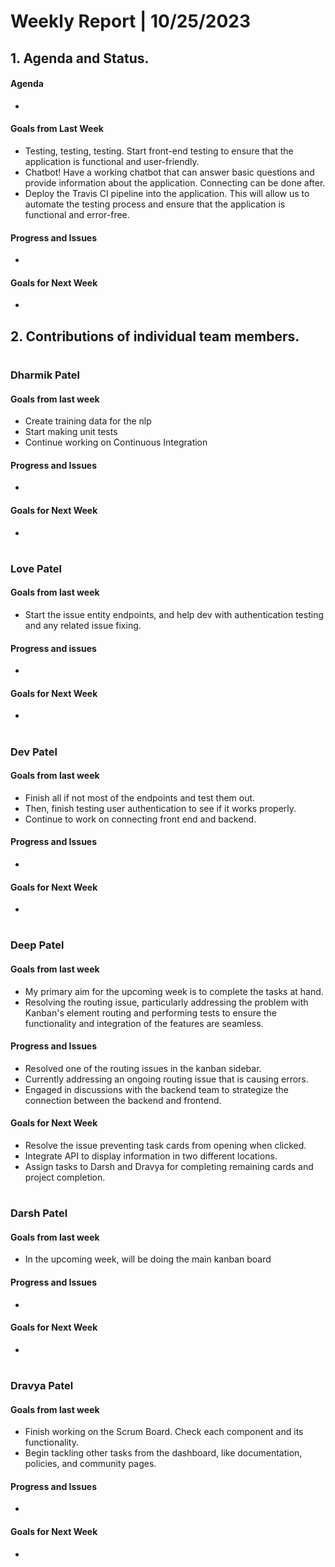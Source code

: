 # Weekly Report | 10/25/2023

## **1. Agenda and Status.**

#### Agenda
- 

#### Goals from Last Week
- Testing, testing, testing. Start front-end testing to ensure that the application is functional and user-friendly.
- Chatbot! Have a working chatbot that can answer basic questions and provide information about the application. Connecting can be done after.
- Deploy the Travis CI pipeline into the application. This will allow us to automate the testing process and ensure that the application is functional and error-free.

#### Progress and Issues
- 

#### Goals for Next Week
- 


## **2. Contributions of individual team members.**
#
### Dharmik Patel

#### Goals from last week
- Create training data for the nlp
- Start making unit tests
- Continue working on Continuous Integration

#### Progress and Issues
- 

#### Goals for Next Week
- 

#
### Love Patel

#### Goals from last week
- Start the issue entity endpoints,  and help dev with authentication testing and any related issue fixing.

#### Progress and issues
- 

#### Goals for Next Week
- 

#
### Dev Patel

#### Goals from last week
- Finish all if not most of the endpoints and test them out.
- Then, finish testing user authentication to see if it works properly.
- Continue to work on connecting front end and backend.

#### Progress and Issues
- 

#### Goals for Next Week
- 

#
### Deep Patel

#### Goals from last week
- My primary aim for the upcoming week is to complete the tasks at hand.
- Resolving the routing issue, particularly addressing the problem with Kanban's element routing and performing tests to ensure the functionality and integration of the features are seamless.

#### Progress and Issues
- Resolved one of the routing issues in the kanban sidebar.
- Currently addressing an ongoing routing issue that is causing errors.
- Engaged in discussions with the backend team to strategize the connection between the backend and frontend.

#### Goals for Next Week
- Resolve the issue preventing task cards from opening when clicked.
- Integrate API to display information in two different locations.
- Assign tasks to Darsh and Dravya for completing remaining cards and project completion.

#
### Darsh Patel

#### Goals from last week
- In the upcoming week, will be doing the main kanban board

#### Progress and Issues
- 

#### Goals for Next Week
- 

#
### Dravya Patel

#### Goals from last week
- Finish working on the Scrum Board. Check each component and its functionality.
- Begin tackling other tasks from the dashboard, like documentation, policies, and community pages.

#### Progress and Issues
- 

#### Goals for Next Week
- 

#
